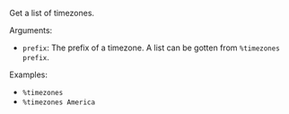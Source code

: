 Get a list of timezones.

Arguments:
* `prefix`: The prefix of a timezone. A list can be gotten from `%timezones prefix`.

Examples:
* `%timezones`
* `%timezones America`
